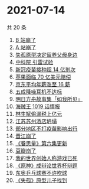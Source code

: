 # 2021-07-14

共 20 条

<!-- BEGIN -->
<!-- 最后更新时间 Wed Jul 14 2021 21:15:25 GMT+0800 (China Standard Time) -->

1. [B 站崩了](https://www.zhihu.com/search?q=b站崩了)
1. [A 站崩了](https://www.zhihu.com/search?q=A站崩了)
1. [失孤原型决定留养父母身边](https://www.zhihu.com/search?q=失孤原型)
1. [中科院 引雷试验](https://www.zhihu.com/search?q=引雷试验)
1. [新冠疫苗接种超 14 亿剂次](https://www.zhihu.com/search?q=新冠疫苗)
1. [苹果面临 70 亿美元赔偿](https://www.zhihu.com/search?q=苹果)
1. [京东平均年薪涨至 16 薪](https://www.zhihu.com/search?q=京东)
1. [五成降噪耳机不达标](https://www.zhihu.com/search?q=降噪耳机)
1. [明日方舟故事集「如我所见」](https://www.zhihu.com/search?q=明日方舟)
1. [海贼王 1019 话情报](https://www.zhihu.com/search?q=海贼王)
1. [林生斌偷漏税上亿元](https://www.zhihu.com/search?q=林生斌)
1. [江苏苏州酒店坍塌](https://www.zhihu.com/search?q=酒店坍塌)
1. [部分地区不打疫苗影响出行](https://www.zhihu.com/search?q=疫苗)
1. [晋江崩了](https://www.zhihu.com/search?q=晋江崩了)
1. [《眷思量》第六集更新](https://www.zhihu.com/search?q=眷思量)
1. [豆瓣崩了](https://www.zhihu.com/search?q=豆瓣崩了)
1. [我的世界创始人称游戏已死](https://www.zhihu.com/search?q=我的世界)
1. [《原神》成辩论世界杯辩题](https://www.zhihu.com/search?q=原神)
1. [东奥乒乓球赛不许吹球](https://www.zhihu.com/search?q=乒乓球)
1. [《失孤》原型儿子找到](https://www.zhihu.com/search?q=失孤)

<!-- END -->
